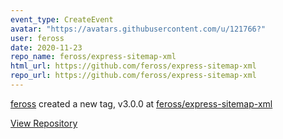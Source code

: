 ```yaml
---
event_type: CreateEvent
avatar: "https://avatars.githubusercontent.com/u/121766?"
user: feross
date: 2020-11-23
repo_name: feross/express-sitemap-xml
html_url: https://github.com/feross/express-sitemap-xml
repo_url: https://github.com/feross/express-sitemap-xml
---
```


<a href='https://github.com/feross' target='_blank'>feross</a> created a new tag, v3.0.0 at <a href='https://github.com/feross/express-sitemap-xml' target='_blank'>feross/express-sitemap-xml</a>

<a href='https://github.com/feross/express-sitemap-xml' target='_blank'>View Repository</a>